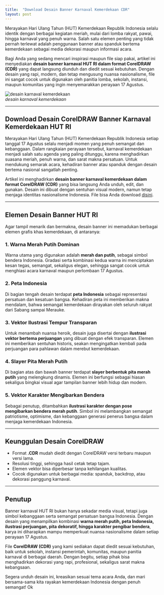 ```yaml
---
title:  "Download Desain Banner Karnaval Kemerdekaan CDR"
layout: post
---
```

Merayakan Hari Ulang Tahun (HUT) Kemerdekaan Republik Indonesia selalu identik dengan berbagai kegiatan meriah, mulai dari lomba rakyat, pawai, hingga karnaval yang penuh warna. Salah satu elemen penting yang tidak pernah terlewat adalah penggunaan banner atau spanduk bertema kemerdekaan sebagai media dekorasi maupun informasi acara.  

Bagi Anda yang sedang mencari inspirasi maupun file siap pakai, artikel ini menyediakan **desain banner karnaval HUT RI dalam format CorelDRAW (CDR)** yang dapat langsung diunduh dan diedit sesuai kebutuhan. Dengan desain yang rapi, modern, dan tetap mengusung nuansa nasionalisme, file ini sangat cocok untuk digunakan oleh panitia lomba, sekolah, instansi, maupun komunitas yang ingin menyemarakkan perayaan 17 Agustus.  

![desain karnaval kemerdekaan](https://blogger.googleusercontent.com/img/a/AVvXsEioPpN5yIpRjmQk--3YnH1Ct1fu79DgTy_oV_aPKaa0ilaNl6ibhYZtjX_nJeRu0CDpJMF7ErKLro61rRDZrzGtjoF94asOzgfNbAt-aLttm4sZpnjYl2ZfUiN4WkJHtoDjRu29jfsKsxNKPkwaSOnmC2PkuvhajFU55MwkxX9LpVPDEXPXDcEc1Zwo6dCG)  
*desain karnaval kemerdekaan*  

---

## Download Desain CorelDRAW Banner Karnaval Kemerdekaan HUT RI

Merayakan Hari Ulang Tahun (HUT) Kemerdekaan Republik Indonesia setiap tanggal 17 Agustus selalu menjadi momen yang penuh semangat dan kebanggaan. Dalam rangkaian perayaan tersebut, karnaval kemerdekaan menjadi salah satu agenda yang paling ditunggu, karena menghadirkan suasana meriah, penuh warna, dan sarat makna persatuan. Untuk mendukung semarak acara, kehadiran banner atau spanduk dengan desain bertema nasional sangatlah penting.  

Artikel ini menghadirkan **desain banner karnaval kemerdekaan dalam format CorelDRAW (CDR)** yang bisa langsung Anda unduh, edit, dan gunakan. Desain ini dibuat dengan sentuhan visual modern, namun tetap menjaga identitas nasionalisme Indonesia.
File bisa Anda download [disini](https://dailyuploads.net/qt513fjk518z/banner-karnaval-kemerdekaan.cdr).

---

## Elemen Desain Banner HUT RI

Agar tampil menarik dan bermakna, desain banner ini memadukan berbagai elemen grafis khas kemerdekaan, di antaranya:  

### 1. Warna Merah Putih Dominan
Warna utama yang digunakan adalah **merah dan putih**, sebagai simbol bendera Indonesia. Gradasi serta kombinasi kedua warna ini menciptakan kesan tegas, semangat, sekaligus elegan, sehingga sangat cocok untuk menghiasi acara karnaval maupun perlombaan 17 Agustus.  

### 2. Peta Indonesia
Di bagian tengah desain terdapat **peta Indonesia** sebagai representasi persatuan dan kesatuan bangsa. Kehadiran peta ini memberikan makna mendalam, bahwa semangat kemerdekaan dirayakan oleh seluruh rakyat dari Sabang sampai Merauke.  

### 3. Vektor Ilustrasi Tempur Transparan
Untuk menambah nuansa heroik, desain juga disertai dengan **ilustrasi vektor bertema perjuangan** yang dibuat dengan efek transparan. Elemen ini memberikan sentuhan historis, seakan mengingatkan kembali pada perjuangan para pahlawan dalam merebut kemerdekaan.  

### 4. Slayer Pita Merah Putih
Di bagian atas dan bawah banner terdapat **slayer berbentuk pita merah putih** yang melengkung dinamis. Elemen ini berfungsi sebagai hiasan sekaligus bingkai visual agar tampilan banner lebih hidup dan modern.  

### 5. Vektor Karakter Mengibarkan Bendera
Sebagai penutup, ditambahkan **ilustrasi karakter dengan pose mengibarkan bendera merah putih**. Simbol ini melambangkan semangat patriotisme, optimisme, dan kebanggaan generasi penerus bangsa dalam menjaga kemerdekaan Indonesia.  

---

## Keunggulan Desain CorelDRAW

- Format **.CDR** mudah diedit dengan CorelDRAW versi terbaru maupun versi lama.  
- Resolusi tinggi, sehingga hasil cetak tetap tajam.  
- Elemen vektor bisa diperbesar tanpa kehilangan kualitas.  
- Cocok digunakan untuk berbagai media: spanduk, backdrop, atau dekorasi panggung karnaval.  

---

## Penutup

Banner karnaval HUT RI bukan hanya sekadar media visual, tetapi juga simbol kebanggaan serta semangat persatuan bangsa Indonesia. Dengan desain yang menampilkan kombinasi **warna merah putih, peta Indonesia, ilustrasi perjuangan, pita dekoratif, hingga karakter pengibar bendera**, karya ini diharapkan mampu memperkuat nuansa nasionalisme dalam setiap perayaan 17 Agustus.  

File **CorelDRAW (CDR)** yang kami sediakan dapat diedit sesuai kebutuhan, baik untuk sekolah, instansi pemerintah, komunitas, maupun panitia karnaval di berbagai daerah. Dengan begitu, setiap pihak bisa menghadirkan dekorasi yang rapi, profesional, sekaligus sarat makna kebangsaan.  

Segera unduh desain ini, kreasikan sesuai tema acara Anda, dan mari bersama-sama kita rayakan kemerdekaan Indonesia dengan penuh semangat!  Ok
